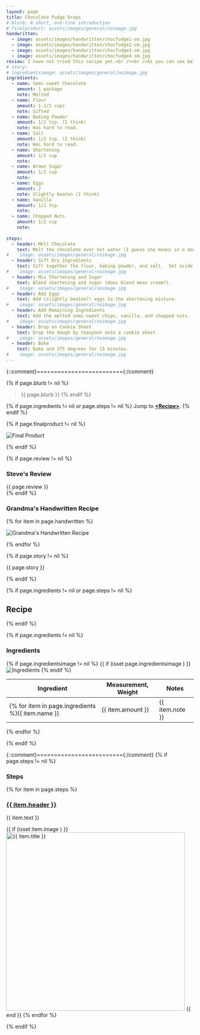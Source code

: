 ```yaml
---
layout: page
title: Chocolate Fudge Drops
# blurb: A short, one-line introduction
# finalproduct: assets/images/general/noimage.jpg
handwritten: 
  - image: assets/images/handwritten/chocfudge1-sm.jpg
  - image: assets/images/handwritten/chocfudge2-sm.jpg
  - image: assets/images/handwritten/chocfudge3-sm.jpg
  - image: assets/images/handwritten/chocfudge4-sm.jpg
review: I have not tried this recipe yet.<br /><br />As you can see below, this recipe was not in great shape.  The paper was brown and the pencil marks were faded.  Because of this, I scanned it twice.  The first two images, below, are the "original" scan.  The secord two images are the same pages put through the "magic" filter to enhance readability.<br />I have put my own comments in parenthesis.
# story: 
# ingredientsimage: assets/images/general/noimage.jpg
ingredients:
  - name: Semi-sweet Chocolate
    amount: 1 package
    note: Melted
  - name: Flour 
    amount: 1-1/2 cups
    note: Sifted
  - name: Baking Powder
    amount: 1/2 tsp. (I think)
    note: Was hard to read.
  - name: Salt
    amount: 1/2 tsp. (I think)
    note: Was hard to read.
  - name: Shortening 
    amount: 1/2 cup
    note: 
  - name: Brown Sugar 
    amount: 1/2 cup
    note: 
  - name: Eggs
    amount: 2
    note: Slightly beaten (I think)
  - name: Vanilla
    amount: 1/2 tsp.
    note: 
  - name: Chopped Nuts
    amount: 1/2 cup
    note: 
    
steps:
  - header: Melt Chocolate
    text: Melt the chocolate over hot water (I guess she means in a double boiler).
#    image: assets/images/general/noimage.jpg
  - header: Sift Dry Ingredients 
    text: Sift together the flour, baking powder, and salt.  Set aside.
#    image: assets/images/general/noimage.jpg
  - header: Mix Shortening and Sugar
    text: Blend shortening and sugar (does blend mean cream?).
#    image: assets/images/general/noimage.jpg
  - header: Add Eggs
    text: Add (slightly beaten?) eggs to the shortening mixture.
#    image: assets/images/general/noimage.jpg
  - header: Add Remaining Ingredients
    text: Add the melted semi-sweet chips, vanilla, and chopped nuts.
#    image: assets/images/general/noimage.jpg
  - header: Drop on Cookie Sheet
    text: Drop the dough by teaspoon onto a cookie sheet.
#    image: assets/images/general/noimage.jpg
  - header: Bake
    text: Bake and 375 degrees for 15 minutes.
#    image: assets/images/general/noimage.jpg
---
```


{::comment}========================={:/comment}

{% if page.blurb != nil %}
> {{ page.blurb }}
{% endif %}

{% if page.ingredients != nil or page.steps != nil %}
Jump to **[\<Recipe\>](#recipe)**.
{% endif %}

<!--- ~~~~~~~~~~~~~~~~~~~~~~~~~~~~~~~~~~~~ --->

<!--- 
page.finalproduct is {% if page.finalproduct == blank %}blank{% else %}"{{ page.finalproduct }}"{% endif %}

page.finalproduct is {% if page.finalproduct == "" %}empty string{% else %}"{{ page.finalproduct }}"{% endif %}

page.finalproduct is {% if page.finalproduct == nil %}nil{% else %}"{{ page.finalproduct }}"{% endif %}
--->

<!--- {{ if (isset page.finalproduct ) }}  --->
{% if page.finalproduct != nil %}

<img alt="Final Product" src="https://illinifanboy.github.io/{{ page.finalproduct }}">

{% endif %}

<!--- ~~~~~~~~~~~~~~~~~~~~~~~~~~~~~~~~~~~~ --->

{% if page.review != nil %}
### Steve's Review  
{{ page.review }}    
{% endif %}

<!--- ~~~~~~~~~~~~~~~~~~~~~~~~~~~~~~~~~~~~ --->

### Grandma's Handwritten Recipe

{% for item in page.handwritten %}

<img alt="Grandma's Handwritten Recipe" src="https://illinifanboy.github.io/{{ item.image }}">

{% endfor %}

{% if page.story != nil %}

{{ page.story }}

{% endif %}

<!--- ~~~~~~~~~~~~~~~~~~~~~~~~~~~~~~~~~~~~ --->

{% if page.ingredients != nil or page.steps != nil %}
## Recipe
{% endif %}

{% if page.ingredients != nil %}
### Ingredients

{% if page.ingredientsimage != nil %}
{{ if (isset page.ingredientsimage ) }}
<img alt="Ingredients" src="https://illinifanboy.github.io/{{ page.ingredientsimage }}">
{% endif %}

Ingredient | Measurement, Weight | Notes
---|---|----
{% for item in page.ingredients %}{{ item.name }} | {{ item.amount }} | {{ item.note }}
{% endfor %}

{% endif %}

{::comment}========================={:/comment}
{% if page.steps != nil %}
### Steps

{% for item in page.steps %}

### <ins>{{ item.header }}</ins> 

{{ item.text }}

{{ if (isset item.image ) }}
<img width="480" alt="{{ item.title }}" src="https://illinifanboy.github.io/{{ item.image }}">
{{ end }}
{% endfor %}

{% endif %}

